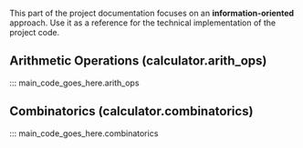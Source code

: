 This part of the project documentation focuses on
an **information-oriented** approach. Use it as a
reference for the technical implementation of the 
project code.

## Arithmetic Operations (calculator.arith_ops)

::: main_code_goes_here.arith_ops

## Combinatorics (calculator.combinatorics)

::: main_code_goes_here.combinatorics